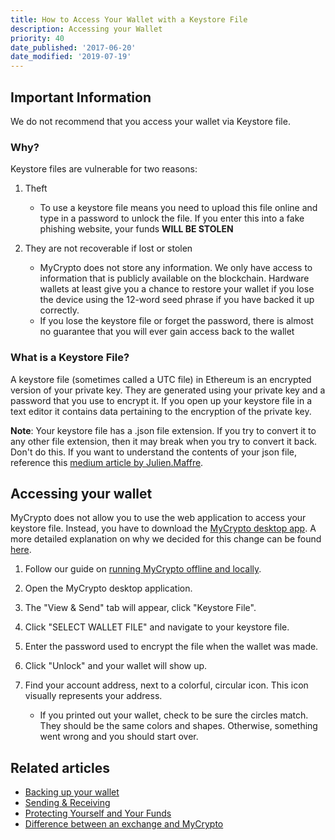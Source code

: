```yaml
---
title: How to Access Your Wallet with a Keystore File
description: Accessing your Wallet
priority: 40
date_published: '2017-06-20'
date_modified: '2019-07-19'
---
```


## Important Information

We do not recommend that you access your wallet via Keystore file.

### Why?

Keystore files are vulnerable for two reasons:

1. Theft
   * To use a keystore file means you need to upload this file online and type in a password to unlock the file. If you enter this into a fake phishing website, your funds **WILL BE STOLEN**

2. They are not recoverable if lost or stolen
   * MyCrypto does not store any information. We only have access to information that is publicly available on the blockchain. Hardware wallets at least give you a chance to restore your wallet if you lose the device using the 12-word seed phrase if you have backed it up correctly.
   * If you lose the keystore file or forget the password, there is almost no guarantee that you will ever gain access back to the wallet

### What is a Keystore File?

A keystore file (sometimes called a UTC file) in Ethereum is an encrypted version of your private key. They are generated using your private key and a password that you use to encrypt it. If you open up your keystore file in a text editor it contains data pertaining to the encryption of the private key.

**Note**: Your keystore file has a .json file extension. If you try to convert it to any other file extension, then it may break when you try to convert it back. Don't do this. If you want to understand the contents of your json file, reference this [medium article by Julien.Maffre](https://medium.com/@julien.maffre/what-is-an-ethereum-keystore-file-86c8c5917b97).

## Accessing your wallet

MyCrypto does not allow you to use the web application to access your keystore file. Instead, you have to download the [MyCrypto desktop app](https://download.mycrypto.com/). A more detailed explanation on why we decided for this change can be found [here](https://medium.com/mycrypto/a-safer-mycrypto-79d65196e7d8).

1. Follow our guide on [running MyCrypto offline and locally](/how-to/offline/how-to-run-mycrypto-offline-and-locally).

2. Open the MyCrypto desktop application.

3. The "View & Send" tab will appear, click "Keystore File".

4. Click "SELECT WALLET FILE" and navigate to your keystore file.

5. Enter the password used to encrypt the file when the wallet was made.

6. Click "Unlock" and your wallet will show up.

7. Find your account address, next to a colorful, circular icon. This icon visually represents your address.
   * If you printed out your wallet, check to be sure the circles match. They should be the same colors and shapes. Otherwise, something went wrong and you should start over.

## Related articles

* [Backing up your wallet](/how-to/backup-restore/how-to-save-back-up-your-wallet)
* [Sending & Receiving](/contact-us/)
* [Protecting Yourself and Your Funds](/staying-safe/protecting-yourself-and-your-funds)
* [Difference between an exchange and MyCrypto](/general-knowledge/about-mycrypto/whats-the-difference-between-an-exchange-and-mycrypto)
